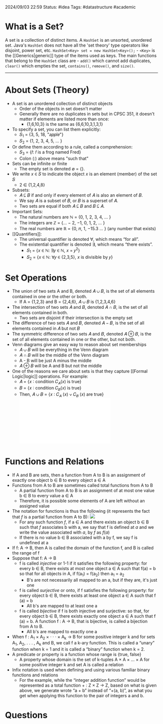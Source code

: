 2024/09/03 22:59
Status: #idea
Tags: #datastructure #academic
# What is a Set?
A set is a collection of distinct items. A `HashSet` is an unsorted, unordered set. Java's `HashSet` does not have all the 'set theory' type operators like disjoint, power set, etc. `HashSet<Key> set = new HashSet<Key>();` - `<Key>` is the [[Generics|generic]] type of the items used as keys. The main functions that belong to the `HashSet` class are - `add()` which cannot add duplicates, `clear()` which empties the set, `contains()`, `remove()`, and `size()`.
____
# About Sets (Theory)
- A set is an unordered collection of distinct objects
	- Order of the objects in set doesn't matter
	- Generally there are no duplicates in sets but in CPSC 351, it doesn't matter if elements are listed more than once:
		- {1,6,10,3} is the same as {6,6,10,3,1,3,1}
- To specify a set, you can list them explicitly:
	- 𝑆<sub>1</sub> = {3, 5, 18, "𝑎𝑝𝑝𝑙𝑒"}
	- 𝑆<sub>2</sub> = {1, 2, 3, 4, 5, … }
- Or define them according to a rule, called a comprehension:
	- 𝑆<sub>3</sub> = {𝑓: 𝑓 is a frog named Fred}
	- Colon (:) above means "such that"
- Sets can be infinite or finite
	- The empty set is denoted ∅ = {}.
- We write 𝑥 ∈ 𝑆 to indicate the object 𝑥 is an element (member) of the set 𝑆
	- 2 ∈ {1,2,4,8}
- Subsets:
	- 𝐴 ⊆ 𝐵 if and only if every element of 𝐴 is also an element of 𝐵.
	- We say 𝐴 is a subset of 𝐵, or 𝐵 is a superset of 𝐴.
	- Two sets are equal if both 𝐴 ⊆ 𝐵 and 𝐵 ⊆ 𝐴.
- Important Sets:
	- The natural numbers are ℕ = {0, 1, 2, 3, 4, … }
	- The integers are ℤ = {… − 2, −1, 0, 1, 2, … }
	- The real numbers are ℝ = {0, 𝜋, 1, −15.3 … } (any number that exists)
- [[Quantifiers]]:
	- The universal quantifier is denoted ∀, which means “for all”.
	- The existential quantifier is denoted ∃, which means “there exists”.
		- 𝑆<sub>1</sub> = {𝑥 ∈ ℕ: ∃𝑦 ∈ ℕ, 𝑥 = 𝑦<sup>2</sup>}
		- 𝑆<sub>2</sub> = {𝑥 ∈ ℕ: ∀𝑦 ∈ {2,3,5}, 𝑥 is divisible by 𝑦}
# Set Operations
- The union of two sets A and B, denoted 𝐴 ∪ 𝐵, is the set of all elements contained in one or the other or both.
	- If A = {1,2,3} and B = {2,4,6}, 𝐴 ∪ 𝐵 is {1,2,3,4,6}
- The intersection of two sets 𝐴 and 𝐵, denoted 𝐴 ∩ 𝐵, is the set of all elements contained in both.
	- Two sets are disjoint if their intersection is the empty set
- The difference of two sets 𝐴 and 𝐵, denoted 𝐴 − 𝐵, is the set of all elements contained in 𝐴 but not 𝐵
- The symmetric difference of two sets 𝐴 and 𝐵, denoted 𝐴 ⊕ 𝐵, is the set of all elements contained in one or the other, but not both.
- Venn diagrams give an easy way to reason about set memberships
	- 𝐴 ∪ 𝐵 will be everything in the Venn diagram
	- 𝐴 ∩ 𝐵 will be the middle of the Venn diagram
	- A - B will be just A minus the middle
	- 𝐴 ⊕ 𝐵 will be A and B but not the middle
- One of the reasons we care about sets is that they capture [[Formal Logic|logic]] operations. For example:
	- 𝐴 = {𝑥 ∶ condition 𝐶<sub>𝐴</sub>(𝑥) is true}
	- 𝐵 = {𝑥 ∶ condition 𝐶<sub>𝐵</sub>(𝑥) is true}
	- Then, 𝐴 ∪ 𝐵 = {𝑥 ∶ 𝐶<sub>𝐴</sub> (𝑥) ∨ 𝐶<sub>𝐵</sub> (𝑥) are true}
![Cartesian Products](Sequences.md#Cartesian%20Products)
# Functions and Relations
- If A and B are sets, then a function from A to B is an assignment of exactly one object b ∈ B to every object a ∈ A
- Functions from A to B are sometimes called total functions from A to B
	- A partial function from A to B is an assignment of at most one value b ∈ B to every value a ∈ A
	- Therefore, it is possible some elements of A are left without an assigned value
- The notation for functions is thus the following (it represents the fact that $f$ is a partial function from A to B): ![](Pasted%20image%2020240903231104.png)
	- For any such function $f$, if a ∈ A and there exists an object b ∈ B such that $f$ associates b with a, we say that f is defined at $a$ and we write the value associated with $a$, by $f$ as $f(a)$
	- If there is no value b ∈ B associated with a by f, we say f is undefined at a
- If f: A -> B, then A is called the domain of the function f, and B is called the range of f
- Suppose that f: A -> B
	- f is called *injective* or 1-1 if it satisfies the following property: for every b ∈ B, there exists at most one object a ∈ A such that f(a) = b so that for all objects in A, if f(a<sub>1</sub>) = f(a<sub>2</sub>) then a<sub>1</sub> = a<sub>2</sub>
		- B's are not necessarily all mapped to an a, but if they are, it's just one
	- f is called *surjective* or onto, if f satisfies the following property: for every object b ∈ B, there exists at least one object a ∈ A such that f (a) = b
		- All b's are mapped to at least one a
	- f is called *bijective* if f is both injective and surjective: so that, for every object b ∈ B, there exists exactly one object a ∈ A such that f (a) = b. A function f : A → B, that is bijective, is called a bijection from A to B.
		- All b's are mapped to exactly one a
- When f : A<sub>1</sub> × A<sub>2</sub> × · · · × A<sub>k</sub> → B for some positive integer k and for sets A<sub>1</sub>, A<sub>2</sub>, . . . , A<sub>k</sub> and B, we call f a k-ary function. This is called a “unary” function when k = 1 and it is called a “binary” function when k = 2.
- A predicate or property is a function whose range is {true, false}
	- A property whose domain is the set of k-tuples A × A × ... × A for some positive integer k and set A is called a relation 
- Infix notation is used when defining and using various familiar binary functions and relations
	- For the example, while the “integer addition function” would be represented as a total function + : Z × Z → Z, based on what is given above, we generate wrote “a + b” instead of “+(a, b)”,  as what you get when applying this function to the pair of integers a and b.
# Questions